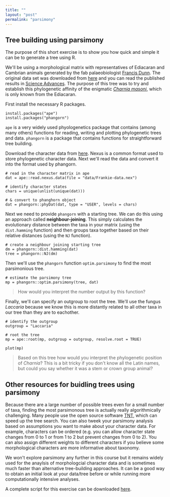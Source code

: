 ```yaml
---
title: ""
layout: "post" 
permalink: "parsimony"
---
```


## Tree building using parsimony

The purpose of this short exercise is to show you how quick and simple it can be to generate a tree using R. 

We'll be using a morphological matrix with representatives of Ediacaran and Cambrian animals generated by the fab palaeobiologist [Francis Dunn](https://oumnh.ox.ac.uk/people/dr-frankie-dunn). The original data set was downloaded from [here](https://research-information.bris.ac.uk/en/studentTheses/growth-and-development-in-the-ediacaran-macrobiota) and you can read the published results in [Science Advances](https://www.science.org/doi/epdf/10.1126/sciadv.abe2741).
The purpose of this tree was to try and establish this phylogenetic affinity of the enigmatic [*Charnia masoni*](https://en.wikipedia.org/wiki/Charnia), which is only known from the Ediacaran.

First install the necessary R packages. 

```
install.packages("ape")
install.packages("phangorn")
```

`ape` is a very widely used phyologenetics package that contains (among many others) functions for reading, writing and plotting phylogenetic trees and data.
`phangorn` is a package that contains functions for straightforward tree building. 

Download the character data from [here](data/7_phylogenetics/Frankie-data.nex). Nexus is a common format used to store phylogenetic character data.
Next we'll read the data and convert it into the format used by phangorn.

```
# read in the character matrix in ape 
dat = ape::read.nexus.data(file = "data/Frankie-data.nex")

# identify character states
chars = unique(unlist(unique(dat)))

# & convert to phanghorn object
dat = phangorn::phyDat(dat, type = "USER", levels = chars)
```

Next we need to provide `phangorn` with a starting tree.
We can do this using an approach called **neighbour-joining**. This simply calculates the evolutionary distance between the taxa in your matrix (using the `dist.hamming` function) and then groups taxa together based on their relative distances (using the `NJ` function).

```
# create a neighbour joining starting tree
dm = phangorn::dist.hamming(dat)
tree = phangorn::NJ(dm)
```

Then we'll use the `phangorn` function `optim.parsimony` to find the most parsimonious tree.

```
# estimate the parsimony tree
mp = phangorn::optim.parsimony(tree, dat)
```

> How would you interpret the number output by this function?

Finally, we'll can specify an outgroup to root the tree. 
We'll use the fungus *Laccaria* because we know this is more distantly related to all other taxa in our tree than they are to eachother.

```
# identify the outgroup
outgroup = "Laccaria"

# root the tree
mp = ape::root(mp, outgroup = outgroup, resolve.root = TRUE)

plot(mp)
```

> Based on this tree how would you interpret the phylogenetic position of *Charnia*? This is a bit tricky if you don't know all the Latin names, but could you say whether it was a stem or crown group animal?

## Other resources for buidling trees using parsimony

Because there are a large number of possible trees even for a small number of taxa, finding the most parsimonous tree is actually really algorithmically challenging.
Many people use the open source software [TNT](http://www.lillo.org.ar/phylogeny/tnt/), which can speed up the tree search. 
You can also tweek your parsimony analysis based on assumptions you want to make about your character data. 
For example, characters can be ordered (e.g. you can allow character state changes from 0 to 1 or from 1 to 2 but prevent changes from 0 to 2). You can also assign different weights to different characters if you believe some morphological characters are more informative about taxonomy. 

We won't explore parsimony any further in this course but it remains widely used for the anaylsis of morphologcial character data and is sometimes much faster than alternative tree-building approaches.
It can be a good way to obtain an initial look at your data/tree before or while running more computationally intensive analyses. 

A complete script for this exercise can be downloaded [here](data/7_phylogenetics/parsimony_example.R).